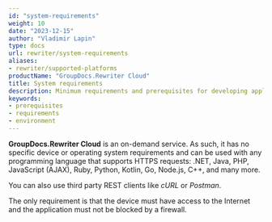 ```yaml
---
id: "system-requirements"
weight: 10
date: "2023-12-15"
author: "Vladimir Lapin"
type: docs
url: rewriter/system-requirements
aliases:
- rewriter/supported-platforms
productName: "GroupDocs.Rewriter Cloud"
title: System requirements
description: Minimum requirements and prerequisites for developing applications with GroupDocs.Rewriter Cloud.
keywords:
- prerequisites
- requirements
- environment
---
```


**GroupDocs.Rewriter Cloud** is an on-demand service. As such, it has no specific device or operating system requirements and can be used with any programming language that supports HTTPS requests: .NET, Java, PHP, JavaScript (AJAX), Ruby, Python, Kotlin, Go, Node.js, C++, and many more.

You can also use third party REST clients like _cURL_ or _Postman_.

The only requirement is that the device must have access to the Internet and the application must not be blocked by a firewall.

